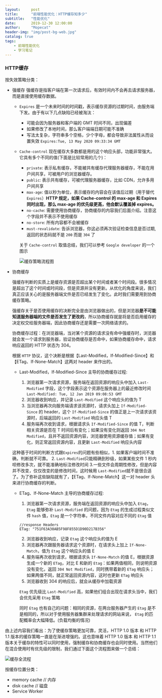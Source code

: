 ```yaml
---
layout:     post
title:      "前端性能优化：HTTP缓存知多少"
subtitle:   "性能优化"
date:       2019-12-30 12:00:00
author:     "Mopecat"
header-img: "img/post-bg-web.jpg"
catalog: true
tags:
    - 前端性能优化
    - 学习笔记
---
```


### HTTP缓存

  按失效策略分类：

- 强缓存
  强缓存是指客户端在第一次请求后，有效时间内不会再去请求服务器，而是直接使用缓存数据。

  - `Expires` 是一个未来时间的时间戳，表示缓存资源的过期时间，由服务端下发。由于有以下几点缺陷已经被淘汰：

    - 可能会因为服务器和客户端的 GMT 时间不同，出现偏差
    - 如果修改了本地时间，那么客户端端日期可能不准确
    - 写法太复杂，字符串多个空格，少个字母，都会导致非法属性从而设置失效
      `Expires:Tue, 13 May 2020 09:33:34 GMT`

  - `Cache-control` 现在缓存大多数都是用的这个响应头部，功能非常强大。它具有多个不同的值(下面是比较常用的几个)：

    - `private`: 表示私有缓存，不能被共有缓存代理服务器缓存，不能在用户间共享，可被用户的浏览器缓存。
    - `public`: 表示共有缓存，可被代理服务器缓存，比如 CDN，允许多用户间共享
    - `max-age`: 值以秒为单位，表示缓存的内容会在该值后过期（用于替代`Expires`）**HTTP 规定，如果 Cache-control 的 max-age 和 Expires 同时出现，那么 max-age 的优先级更高，他会默认覆盖掉 expires。**
    - `no-cache`: 需要使用协商缓存，协商缓存的内容我们后面介绍。注意这个字段并不表示不使用缓存
    - `no-store`: 所有内容都不会被缓存
    - `must-revalidate`: 告诉浏览器，你这必须再次验证检查信息是否过期, 返回的状态码就不是 `200` 而是 `304` 了

    关于 `Cache-control` 取值总结，我们可以参考 `Google developer` 的一个图示

    ![缓存策略流程图](https://mopecat.cn/img/in-post/post-cache/cache.jpg)

- 协商缓存

  强缓存判断的实质上是缓存资源是否超出某个时间或者某个时间段。很多情况是超出了这个时间或时间段，但是资源并没有更新。从优化的角度来说，我们真正应该关心的是服务器端文件是否已经发生了变化。此时我们需要用到协商缓存策略。

  强缓存关于是否使用缓存的决断完全是由浏览器做出的，但是浏览器**是不可能知道服务器端的文件是否发生了更改的**，所以协商缓存就是将是否启用缓存的决定权交给服务器端，因此协商缓存还是需要一次网络请求的。

  协商缓存过程：在浏览器端，当对某个资源的请求没有命中强缓存时，浏览器就会发一个请求到服务器，验证协商缓存是否命中，如果协商缓存命中，请求响应返回的 HTTP 状态为 304。

  根据 `HTTP` 协议，这个决断是根据【Last-Modified，If-Modified-Since】和【ETag、If-None-Match】这两对 header 来作出的。

  - Last-Modified，If-Modified-Since 主导的协商缓存过程:

    1. 浏览器第一次请求资源，服务端在返回资源的响应头中加入 `Last-Modified` 字段，这个字段表示这个资源在服务器上的最近修改时间
       `Last-Modified: Tue, 12 Jan 2019 09:08:53 GMT`
    2. 浏览器收到响应，并记录 `Last-Modified` 这个响应头的值为 T
    3. 当浏览器再次向服务端请求该资源时，请求头加上 `If-Modified-Since` 的 header，这个 `If-Modified-Since` 的值正是上一次请求该资源时，后端返回的 `Last-Modified` 响应头值 T
    4. 服务端再次收到请求，根据请求头 `If-Modified-Since` 的值 T，判断相关资源是否在 T 时间后有变化；如果没有变化则返回 `304 Not Modified`，且并不返回资源内容，浏览器使用资源缓存值；如果有变化，则正常返回资源内容，且更新 `Last-Modified` 响应头内容

  这种基于时间的判断方式跟`Expires`的问题有些相似，1. 如果客户端时间不准确，判断就不可靠。 2. `Last-Modified`只能精确到秒级，如果某些文件 1 秒内呗修改多次，就不能准确地标注修改时间 3.一些文件会周期性修改，但是内容并不改变，仅仅改变的是修改时间，这时候用 `Last-Modified`就不是很合适了。为了弥补这些缺陷就有了，【ETag、If-None-Match】这一对 header 头来进行协商缓存的判断。

  - ETag、If-None-Match 主导的协商缓存过程:

    1. 浏览器第一次请求资源，服务端在返回资源的响应头中加入 `Etag`，`Etag` 能够弥补 `Last-Modified` 的问题，因为 `Etag` 的生成过程类似文件 `hash` 值，`Etag` 是一个字符串，不同文件内容对应不同的 `Etag` 值

    ```
    //response Headers
    ETag: "751F63A30AB5F98F855D1D90D217B356"
    ```

    2. 浏览器收到响应，记录 `Etag` 这个响应头的值为 E
    3. 浏览器再次跟服务器请求这个资源时，在请求头上加上 `If-None-Match`，值为 `Etag` 这个响应头的值 E
    4. 服务端再次收到请求，根据请求头 `If-None-Match` 的值 E，根据资源生成一个新的 `ETag`，对比 E 和新的 `Etag`：如果两值相同，则说明资源没有变化，返回 `304 Not Modified`，同时携带着新的 `ETag` 响应头；如果两值不同，就正常返回资源内容，这时也更新 `ETag` 响应头
    5. 浏览器收到 304 的响应后，就会从缓存中加载资源

    `Etag` 优先级比 `Last-Modified` 高，如果他们组合出现在请求头当中，我们会优先采用 `Etag` 策略

    同时 `Etag` 也有自己的问题：相同的资源，在两台服务器产生的 `Etag` 是不是相同的，所以对于使用服务器集群来处理请求的网站来说， `Etag` 的匹配概率会大幅降低。(负载均衡的情况)

由上述内容我们看出：为了使缓存策略更加可靠，灵活，HTTP 1.0 版本 和 HTTP 1.1 版本的缓存策略一直是在渐进增强的。这也意味着 HTTP 1.0 版本 和 HTTP 1.1 版本关于缓存的特性可以同时使用，强制缓存和协商缓存也会同时使用。当然他们在混合使用时有优先级的限制，我们通过下面这个流程图来做一个总结：

![缓存全流程](https://mopecat.cn/img/in-post/post-cache/cache-all.jpg)

按缓存位置分类：

- memory cache // 内存
- disk cache // 磁盘
- Service Worker
